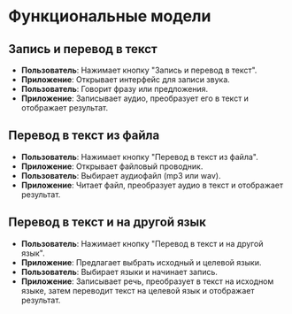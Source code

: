 # Функциональные модели

## Запись и перевод в текст

- **Пользователь**: Нажимает кнопку "Запись и перевод в текст".
- **Приложение**: Открывает интерфейс для записи звука.
- **Пользователь**: Говорит фразу или предложения.
- **Приложение**: Записывает аудио, преобразует его в текст и отображает результат.

## Перевод в текст из файла

- **Пользователь**: Нажимает кнопку "Перевод в текст из файла".
- **Приложение**: Открывает файловый проводник.
- **Пользователь**: Выбирает аудиофайл (mp3 или wav).
- **Приложение**: Читает файл, преобразует аудио в текст и отображает результат.

## Перевод в текст и на другой язык

- **Пользователь**: Нажимает кнопку "Перевод в текст и на другой язык".
- **Приложение**: Предлагает выбрать исходный и целевой языки.
- **Пользователь**: Выбирает языки и начинает запись.
- **Приложение**: Записывает речь, преобразует в текст на исходном языке, затем переводит текст на целевой язык и отображает результат.
